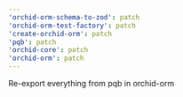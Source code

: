 ```yaml
---
'orchid-orm-schema-to-zod': patch
'orchid-orm-test-factory': patch
'create-orchid-orm': patch
'pqb': patch
'orchid-core': patch
'orchid-orm': patch
---
```


Re-export everything from pqb in orchid-orm
